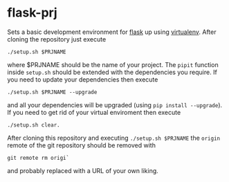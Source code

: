 flask-prj
=========

Sets a basic development environment for [flask](http://flask.pocoo.org) up
using [virtualenv](virtualenv.org). After cloning the repository just execute

    ./setup.sh $PRJNAME

where $PRJNAME should be the name of your project. The `pipit` function inside
`setup.sh` should be extended with the dependencies you require. If you need to
update your dependencies then execute

    ./setup.sh $PRJNAME --upgrade

and all your dependencies will be upgraded (using `pip install --upgrade`). If
you need to get rid of your virtual enviroment then execute

    ./setup.sh clear.

After cloning this repository and executing `./setup.sh $PRJNAME` the `origin`
remote of the git repository should be removed with

    git remote rm origi`

and probably replaced with a URL of your own liking.
